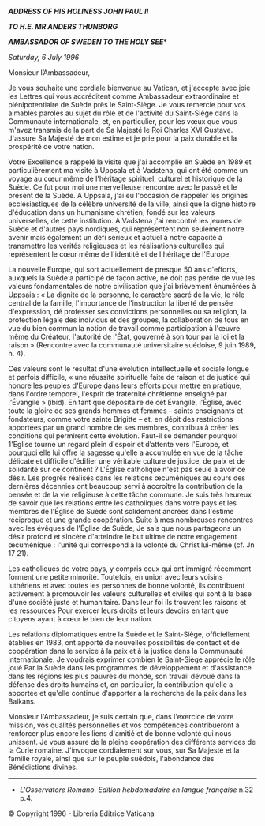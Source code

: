***ADDRESS OF HIS HOLINESS JOHN PAUL II***

***TO H.E. MR ANDERS THUNBORG***

***AMBASSADOR OF SWEDEN TO THE HOLY SEE****

*Saturday, 6 July 1996*

Monsieur l’Ambassadeur,

Je vous souhaite une cordiale bienvenue au Vatican, et j'accepte avec joie les Lettres qui vous accréditent comme Ambassadeur extraordinaire et plénipotentiaire de Suède près le Saint-Siège. Je vous remercie pour vos aimables paroles au sujet du rôle et de l'activité du Saint-Siège dans la Communauté internationale, et, en particulier, pour les vœux que vous m'avez transmis de la part de Sa Majesté le Roi Charles XVI Gustave. J'assure Sa Majesté de mon estime et je prie pour la paix durable et la prospérité de votre nation.

Votre Excellence a rappelé la visite que j'ai accomplie en Suède en 1989 et particulièrement ma visite à Uppsala et à Vadstena, qui ont été comme un voyage au cœur même de l'héritage spirituel, culturel et historique de la Suède. Ce fut pour moi une merveilleuse rencontre avec le passé et le présent de la Suède. A Uppsala, j'ai eu l'occasion de rappeler les origines ecclésiastiques de la célèbre université de la ville, ainsi que la digne histoire d'éducation dans un humanisme chrétien, fondé sur les valeurs universelles, de cette institution. A Vadstena j'ai rencontré les jeunes de Suède et d'autres pays nordiques, qui représentent non seulement notre avenir mais également un défi sérieux et actuel à notre capacité à transmettre les vérités religieuses et les réalisations culturelles qui représentent le cœur même de l'identité et de l'héritage de l'Europe.

La nouvelle Europe, qui sort actuellement de presque 50 ans d'efforts, auxquels la Suède a participé de façon active, ne doit pas perdre de vue les valeurs fondamentales de notre civilisation que j'ai brièvement énumérées à Uppsaia : « La dignité de la personne, le caractère sacré de la vie, le rôle central de la famille, l'importance de l'instruction la liberté de pensée d'expression, dé professer ses convictions personnelles ou sa religion, la protection légale des individus et des groupes, la collaboration de tous en vue du bien commun la notion de travail comme participation à l'œuvre même du Créateur, l'autorité de l'État, gouverné à son tour par la loi et la raison » (Rencontre avec la communauté universitaire suédoise, 9 juin 1989, n. 4).

Ces valeurs sont le résultat d'une évolution intellectuelle et sociale longue et parfois difficile, « une réussite spirituelle faite de raison et de justice qui honore les peuples d'Europe dans leurs efforts pour mettre en pratique, dans l'ordre temporel, l'esprit de fraternité chrétienne enseigné par l'Évangile » (ibid). En tant que dépositaire de cet Évangile, l'Église, avec toute la gloire de ses grands hommes et femmes – saints enseignants et fondateurs, comme votre sainte Brigitte – et, en dépit des restrictions apportées par un grand nombre de ses membres, contribua à créer les conditions qui permirent cette évolution. Faut-il se demander pourquoi 1'Eglise tourne un regard plein d'espoir et d’attente vers l'Europe, et pourquoi elle lui offre la sagesse qu'elle a accumulée en vue de la tâche délicate et difficile d'édifier une véritable culture de justice, de paix et de solidarité sur ce continent ? L'Église catholique n'est pas seule à avoir ce désir. Les progrès réalisés dans les relations œcuméniques au cours des dernières décennies ont beaucoup servi à accroître la contribution de la pensée et de la vie religieuse à cette tâche commune. Je suis très heureux de savoir que les relations entre les catholiques dans votre pays et les membres de l'Église de Suède sont solidement ancrées dans l'estime réciproque et une grande coopération. Suite à mes nombreuses rencontres avec les évêques de l'Église de Suède, Je sais que nous partageons un désir profond et sincère d'atteindre le but ultime de notre engagement œcuménique : l'unité qui correspond à la volonté du Christ lui-même (cf. Jn 17 21).

Les catholiques de votre pays, y compris ceux qui ont immigré récemment forment une petite minorité. Toutefois, en union avec leurs voisins luthériens et avec toutes les personnes de bonne volonté, ils contribuent activement à promouvoir les valeurs culturelles et civiles qui sont à la base d'une société juste et humanitaire. Dans leur foi ils trouvent les raisons et les ressources Pour exercer leurs droits et leurs devoirs en tant que citoyens ayant à cœur le bien de leur nation.

Les relations diplomatiques entre la Suède et le Saint-Siège, officiellement établies en 1983, ont apporté de nouvelles possibilités de contact et de coopération dans le service à la paix et à la justice dans la Communauté internationale. Je voudrais exprimer combien le Saint-Siège apprécie le rôle joué Par la Suède dans les programmes de développement et d'assistance dans les régions les plus pauvres du monde, son travail dévoué dans la défense des droits humains et, en particulier, la contribution qu'elle a apportée et qu'elle continue d'apporter a la recherche de la paix dans les Balkans.

Monsieur l'Ambassadeur, je suis certain que, dans l'exercice de votre mission, vos qualités personnelles et vos compétences contribueront à renforcer plus encore les liens d'amitié et de bonne volonté qui nous unissent. Je vous assure de la pleine coopération des différents services de la Curie romaine. J'invoque cordialement sur vous, sur Sa Majesté et la famille royale, ainsi que sur le peuple suédois, l'abondance des Bénédictions divines.

* * *

* *L'Osservatore Romano. Edition hebdomadaire en langue française* n.32 p.4.

© Copyright 1996 - Libreria Editrice Vaticana